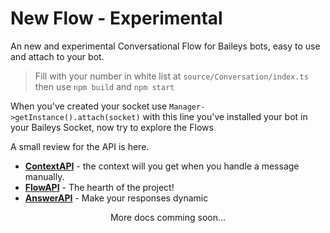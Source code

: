 # New Flow - Experimental
An new and experimental Conversational Flow for Baileys bots, easy to use and
attach to your bot.

> Fill with your number in white list at `source/Conversation/index.ts` then use
`npm build` and `npm start`

When you've created your socket use `Manager->getInstance().attach(socket)` with this line you've installed your bot in your Baileys Socket, now try to explore the Flows

A small review for the API is here.
+ [**ContextAPI**](docs/ContextAPI.md) - the context will you get when you handle a message manually.
+ [**FlowAPI**](docs/FlowAPI.md) - The hearth of the project!
+ [**AnswerAPI**](docs/AnswerAPI.md) - Make your responses dynamic

<center> More docs comming soon... <center>